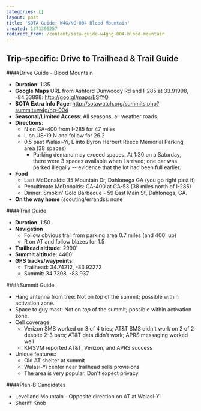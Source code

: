 ```yaml
---
categories: []
layout: post
title: 'SOTA Guide: W4G/NG-004 Blood Mountain'
created: 1371396257
redirect_from: /content/sota-guide-w4gng-004-blood-mountain
---
```

Trip-specific: Drive to Trailhead & Trail Guide
--------------------------------------------------------
####Drive Guide - Blood Mountain

* **Duration**: 1:35
* **Google Maps** URL from Ashford Dunwoody Rd and I-285 at 33.91998, -84.33898: http://goo.gl/maps/ESfYO
* **SOTA Extra Info Page**: http://sotawatch.org/summits.php?summit=w4g/ng-004
* **Seasonal/Limited Access**: All seasons, all weather roads.
* **Directions**:
    * N on GA-400 from I-285 for 47 miles
    * L on US-19 N and follow for 26.2
    * 0.5 past Walasi-Yi, L into Byron Herbert Reece Memorial Parking area (38 spaces)
        * Parking demand may exceed spaces. At 1:30 on a Saturday, there were 3 spaces available when I arrived; one car was parked illegally -- evidence that the lot had been full earlier.
* **Food**
    * Last McDonalds: 35 Mountain Dr, Dahlonega GA (you go right past it)
    * Penultimate McDonalds: GA-400 at GA-53 (38 miles north of I-285)
    * Dinner: Smokin' Gold Barbecue - 59 East Main St, Dahlonega, GA.
* **On the way home** (scouting/errands): none

####Trail Guide

* **Duration**: 1:50
* **Navigation**
    * Follow obvious trail from parking area 0.7 miles (and 400' up)
    * R on AT and follow blazes for 1.5
* **Trailhead altitude**: 2990'
* **Summit altitude**: 4460'
* **GPS tracks/waypoints**:
    * Trailhead: 34.74212, -83.92272
    * Summit: 34.7398, -83.937

####Summit Guide

* Hang antenna from tree: Not on *top* of the summit; possible within activation zone.
* Space to guy mast: Not on *top* of the summit; possible within activation zone.
* Cell coverage: 
    * Verizon SMS worked on 3 of 4 tries; AT&T SMS didn't work on 2 of 2 despite 2-3 bars; AT&T data didn't work; APRS messaging worked well
    * KI4SVM reported AT&T, Verizon, and APRS success
* Unique features:
    * Old AT shelter at summit
    * Walasi-Yi center near trailhead sells provisions
    * The area is very popular.  Don't expect privacy.

####Plan-B Candidates

* Levelland Mountain - Opposite direction on AT at Walasi-Yi
* Sheriff Knob
